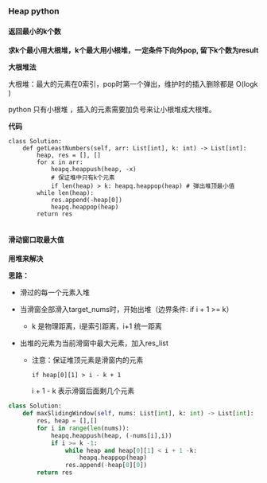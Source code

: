 ### Heap python

#### 返回最小的k个数

**求k个最小用大根堆，k个最大用小根堆，一定条件下向外pop, 留下k个数为result**

**大根堆法**

大根堆：最大的元素在0索引，pop时第一个弹出，维护时的插入删除都是 O(logk )

python 只有小根堆 ，插入的元素需要加负号来让小根堆成大根堆。

**代码**

``` 
class Solution:
    def getLeastNumbers(self, arr: List[int], k: int) -> List[int]:
		heap, res = [], []
		for x in arr:
			heapq.heappush(heap, -x)
			# 保证堆中只有k个元素
			if len(heap) > k: heapq.heappop(heap) # 弹出堆顶最小值
		while len(heap):
			res.append(-heap[0])
			heapq.heappop(heap)
		return res
		
```

#### 滑动窗口取最大值

**用堆来解决**

**思路：**

 - 滑过的每一个元素入堆

 - 当滑窗全部滑入target_nums时，开始出堆（边界条件: if i + 1 >= k）

   	- k 是物理距离，i是索引距离，i+1 统一距离

 - 出堆的元素为当前滑窗中最大元素，加入res_list

    - 注意：保证堆顶元素是滑窗内的元素

      `if heap[0][1] > i - k + 1`

      i + 1 - k 表示滑窗后面剩几个元素

``` python
class Solution:
    def maxSlidingWindow(self, nums: List[int], k: int) -> List[int]:
        res, heap = [],[]
        for i in range(len(nums)):
            heapq.heappush(heap, (-nums[i],i))
            if i >= k -1:
                while heap and heap[0][1] < i + 1 -k:
                    heapq.heappop(heap)
                res.append(-heap[0][0])
        return res
```

